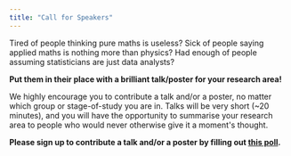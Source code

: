 ```yaml
---
title: "Call for Speakers"
---
```


Tired of people thinking pure maths is useless? Sick of people saying applied maths is nothing more than physics? Had enough of people assuming statisticians are just data analysts?

**Put them in their place with a brilliant talk/poster for your research area!**

We highly encourage you to contribute a talk and/or a poster, no matter which group or stage-of-study you are in.
Talks will be very short (~20 minutes), and you will have the opportunity to summarise your research area to people who would never otherwise give it a moment's thought.

**Please sign up to contribute a talk and/or a poster by filling out [this poll](https://forms.office.com/e/JkULn3n5vL).**
